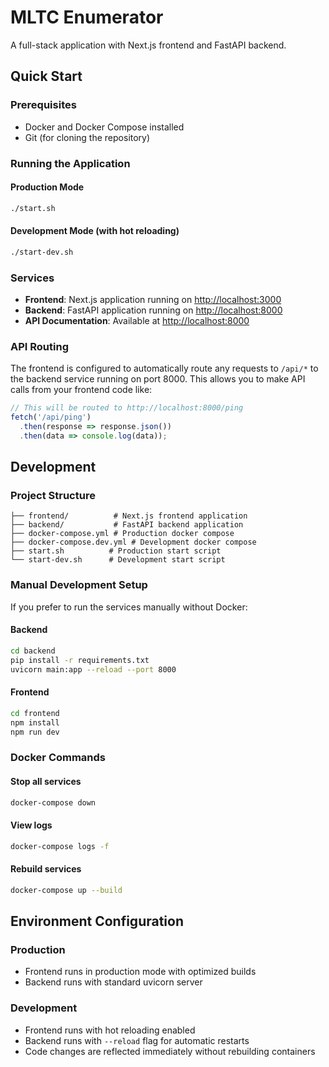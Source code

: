 # MLTC Enumerator

A full-stack application with Next.js frontend and FastAPI backend.

## Quick Start

### Prerequisites
- Docker and Docker Compose installed
- Git (for cloning the repository)

### Running the Application

#### Production Mode
```bash
./start.sh
```

#### Development Mode (with hot reloading)
```bash
./start-dev.sh
```

### Services

- **Frontend**: Next.js application running on [http://localhost:3000](http://localhost:3000)
- **Backend**: FastAPI application running on [http://localhost:8000](http://localhost:8000)
- **API Documentation**: Available at [http://localhost:8000](http://localhost:8000)

### API Routing

The frontend is configured to automatically route any requests to `/api/*` to the backend service running on port 8000. This allows you to make API calls from your frontend code like:

```javascript
// This will be routed to http://localhost:8000/ping
fetch('/api/ping')
  .then(response => response.json())
  .then(data => console.log(data));
```

## Development

### Project Structure
```
├── frontend/          # Next.js frontend application
├── backend/           # FastAPI backend application
├── docker-compose.yml # Production docker compose
├── docker-compose.dev.yml # Development docker compose
├── start.sh          # Production start script
└── start-dev.sh      # Development start script
```

### Manual Development Setup

If you prefer to run the services manually without Docker:

#### Backend
```bash
cd backend
pip install -r requirements.txt
uvicorn main:app --reload --port 8000
```

#### Frontend
```bash
cd frontend
npm install
npm run dev
```

### Docker Commands

#### Stop all services
```bash
docker-compose down
```

#### View logs
```bash
docker-compose logs -f
```

#### Rebuild services
```bash
docker-compose up --build
```

## Environment Configuration

### Production
- Frontend runs in production mode with optimized builds
- Backend runs with standard uvicorn server

### Development
- Frontend runs with hot reloading enabled
- Backend runs with `--reload` flag for automatic restarts
- Code changes are reflected immediately without rebuilding containers 